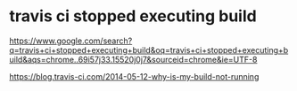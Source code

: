 # travis ci stopped executing build

https://www.google.com/search?q=travis+ci+stopped+executing+build&oq=travis+ci+stopped+executing+build&aqs=chrome..69i57j33.15520j0j7&sourceid=chrome&ie=UTF-8

https://blog.travis-ci.com/2014-05-12-why-is-my-build-not-running
